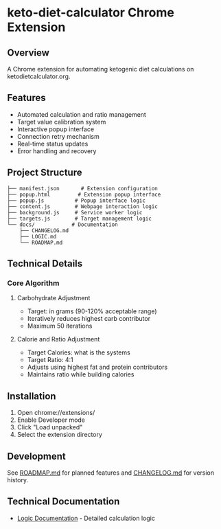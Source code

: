 # keto-diet-calculator Chrome Extension

## Overview
A Chrome extension for automating ketogenic diet calculations on ketodietcalculator.org.

## Features
- Automated calculation and ratio management
- Target value calibration system
- Interactive popup interface
- Connection retry mechanism
- Real-time status updates
- Error handling and recovery

## Project Structure
```
├── manifest.json       # Extension configuration
├── popup.html         # Extension popup interface
├── popup.js          # Popup interface logic
├── content.js        # Webpage interaction logic
├── background.js     # Service worker logic
├── targets.js        # Target management logic
└── docs/            # Documentation
    ├── CHANGELOG.md
    ├── LOGIC.md
    └── ROADMAP.md
```

## Technical Details


### Core Algorithm
1. Carbohydrate Adjustment
   - Target: in grams (90-120% acceptable range)
   - Iteratively reduces highest carb contributor
   - Maximum 50 iterations

2. Calorie and Ratio Adjustment
   - Target Calories: what is the systems
   - Target Ratio: 4:1
   - Adjusts using highest fat and protein contributors
   - Maintains ratio while building calories

## Installation
1. Open chrome://extensions/
2. Enable Developer mode
3. Click "Load unpacked"
4. Select the extension directory

## Development
See [ROADMAP.md](docs/ROADMAP.md) for planned features and [CHANGELOG.md](docs/CHANGELOG.md) for version history.

## Technical Documentation
- [Logic Documentation](docs/LOGIC.md) - Detailed calculation logic
